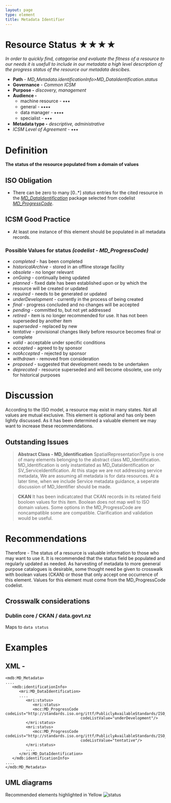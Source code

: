 ```yaml
---
layout: page
type: element
title: Metadata Identifier
---
```

#  Resource Status ★★★★
*In order to quickly find, catagorise and evaluate the fitness of a resource to our needs it is usefull to include in our metadata a high level description of the progress status of the resource our metadata descibes.*

- **Path** - *MD_Metadata.identificationInfo>MD_DataIdentification.status*
- **Governance** -  *Common ICSM*
- **Purpose -** *discovery, management*
- **Audience -** 
  - machine resource - ⭑⭑⭑
  - general - ⭑⭑⭑⭑
  - data manager - ⭑⭑⭑⭑
  - specialist - ⭑⭑⭑
- **Metadata type -** *descriptive, administrative*
- *ICSM Level of Agreement* - ⭑⭑⭑

# Definition 
**The status of the resource populated from a domain of values** 

## ISO Obligation 
- There can be zero to many [0..\*] *status* entries for the cited resource in the  *[MD_DataIdentification](https://www.loomio.org/d/oqKd8GHM/class-md_dataidentification)* package selected from codelist *[MD_ProgressCode](http://wiki.esipfed.org/index.php/ISO_19115_and_19115-2_CodeList_Dictionaries#MD_ProgressCode)*.

## ICSM Good Practice  
  - At least one instance of this element should be populated in all metadata records.

### Possible Values for **status** *(codelist - MD_ProgressCode)* 
- *completed -* has been completed
- *historicalArchive -* stored in an offline storage facility
- *obsolete -* no longer relevant
- *onGoing -* continually being updated
- *planned -* fixed date has been established upon or by which the resource will be created or updated
- *required -* needs to be generated or updated
- *underDevelopment -* currently in the process of being created
- *final -* progress concluded and no changes will be accepted
- *pending -* committed to, but not yet addressed
- *retired -* item is no longer recommended for use. It has not been superseded by another item
- *superseded -* replaced by new
- *tentative -* provisional changes likely before resource becomes final or complete
- *valid -* acceptable under specific conditions
- *accepted -* agreed to by sponsor
- *notAccepted -* rejected by sponsor
- *withdrawn -* removed from consideration
- *proposed -* suggested that development needs to be undertaken
- *deprecated -* resource superseded and will become obsolete, use only for historical purposes

# Discussion 
According to the ISO model, a resource may exist in many states. Not all values are mutual exclusive. This element is optional and has only been lightly discussed. As it has been determined a valuable element we may want to increase these recommendations.

## Outstanding Issues
> **Abstract Class - MD_Identification**
SpatialRepresentationType is one of many elements belonging to the abstract class MD_Identification.  MD_Identification is only instantiated as MD_DataIdentification or SV_ServiceIdentification. At this stage we are not addressing service metadata, We are assuming all metadata is for data resources. At a later time, when we include Service metadata guidance, a seperate discussion of MD_Identifier should be made.

> **CKAN**
It has been indicatcated that CKAN records in its related field booloen values for this item. Boolean does not map well to ISO domain values. Some options in the MD_ProgressCode are noncampatible some are compatible. Clarification and validation would be useful.

# Recommendations 
Therefore - The status of a resource is valuable information to those who may want to use it. It is recommended that the status field be populated and regularly updated as needed.
As harvesting of metadata to more geeneral purpose catalogues is desirable, some thought need be given to crosswalk with boolean values (CKAN) or those that only accept one occurrence of this element.
Values for this element must come from the MD_ProgressCode codelist. 

## Crosswalk considerations

### Dublin core / CKAN / data.govt.nz
Maps to `data status`

# Examples

## XML -
```
<mdb:MD_Metadata>
....
   <mdb:identificationInfo>
      <mri:MD_DataIdentification>
      ....
         <mri:status>
            <mri:status>
            <mcc:MD_ProgressCode codeList="http://standards.iso.org/ittf/PubliclyAvailableStandards/ISO_19139_Schemas/resources/codelist/ML_gmxCodelists.xml#MD_ProgressCode"
                                 codeListValue="underDevelopment"/>
         </mri:status>
         <mri:status>
            <mcc:MD_ProgressCode codeList="http://standards.iso.org/ittf/PubliclyAvailableStandards/ISO_19139_Schemas/resources/codelist/ML_gmxCodelists.xml#MD_ProgressCode"
                                 codeListValue="tentative"/>
         </mri:status>
         ....
      </mri:MD_DataIdentification>
   </mdb:identificationInfo>
....
</mdb:MD_Metadata>
```

## UML diagrams
Recommended elements highlighted in Yellow
![status](https://loomio-uploads.s3.amazonaws.com/documents/files/000/201/173/original/1560142590920)
